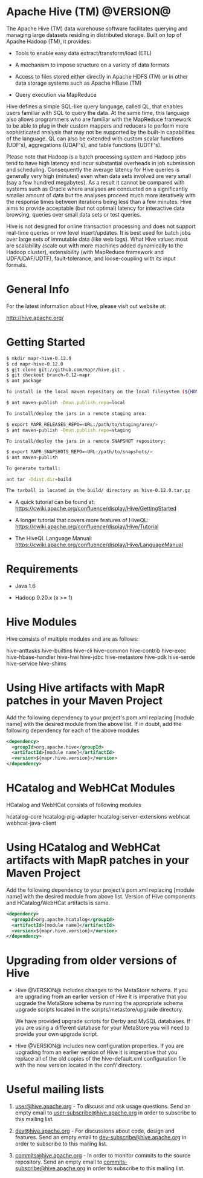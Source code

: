 Apache Hive (TM) @VERSION@
======================

The Apache Hive (TM) data warehouse software facilitates querying and
managing large datasets residing in distributed storage. Built on top
of Apache Hadoop (TM), it provides:

* Tools to enable easy data extract/transform/load (ETL)

* A mechanism to impose structure on a variety of data formats

* Access to files stored either directly in Apache HDFS (TM) or in other
  data storage systems such as Apache HBase (TM)

* Query execution via MapReduce

Hive defines a simple SQL-like query language, called QL, that enables
users familiar with SQL to query the data. At the same time, this
language also allows programmers who are familiar with the MapReduce
framework to be able to plug in their custom mappers and reducers to
perform more sophisticated analysis that may not be supported by the
built-in capabilities of the language. QL can also be extended with
custom scalar functions (UDF's), aggregations (UDAF's), and table
functions (UDTF's).

Please note that Hadoop is a batch processing system and Hadoop jobs
tend to have high latency and incur substantial overheads in job
submission and scheduling. Consequently the average latency for Hive
queries is generally very high (minutes) even when data sets involved
are very small (say a few hundred megabytes). As a result it cannot be
compared with systems such as Oracle where analyses are conducted on a
significantly smaller amount of data but the analyses proceed much
more iteratively with the response times between iterations being less
than a few minutes. Hive aims to provide acceptable (but not optimal)
latency for interactive data browsing, queries over small data sets or
test queries.

Hive is not designed for online transaction processing and does not
support real-time queries or row level insert/updates. It is best used
for batch jobs over large sets of immutable data (like web logs). What
Hive values most are scalability (scale out with more machines added
dynamically to the Hadoop cluster), extensibility (with MapReduce
framework and UDF/UDAF/UDTF), fault-tolerance, and loose-coupling with
its input formats.


General Info
============

For the latest information about Hive, please visit out website at:

  http://hive.apache.org/


Getting Started
===============

```bash
$ mkdir mapr-hive-0.12.0
$ cd mapr-hive-0.12.0
$ git clone git://github.com/mapr/hive.git .
$ git checkout branch-0.12-mapr
$ ant package

To install in the local maven repository on the local filesystem (${HOME}/.m2):

$ ant maven-publish -Dmvn.publish.repo=local

To install/deploy the jars in a remote staging area:

$ export MAPR_RELEASES_REPO=<URL:/path/to/staging/area/>
$ ant maven-publish -Dmvn.publish.repo=staging

To install/deploy the jars in a remote SNAPSHOT repository:

$ export MAPR_SNAPSHOTS_REPO=<URL:/path/to/snapshots/>
$ ant maven-publish

To generate tarball:

ant tar -Ddist.dir=build

The tarball is located in the build/ directory as hive-0.12.0.tar.gz

```

- A quick tutorial can be found at:
  https://cwiki.apache.org/confluence/display/Hive/GettingStarted

- A longer tutorial that covers more features of HiveQL:
  https://cwiki.apache.org/confluence/display/Hive/Tutorial

- The HiveQL Language Manual:
  https://cwiki.apache.org/confluence/display/Hive/LanguageManual


Requirements
============

- Java 1.6

- Hadoop 0.20.x (x >= 1)

Hive Modules
============

Hive consists of multiple modules and are as follows:

hive-anttasks
hive-builtins
hive-cli
hive-common
hive-contrib
hive-exec
hive-hbase-handler
hive-hwi
hive-jdbc
hive-metastore
hive-pdk
hive-serde
hive-service
hive-shims

Using Hive artifacts with MapR patches in your Maven Project
============================================================

Add the following dependency to your project's pom.xml replacing
[module name] with the desired module from the above list. If in
doubt, add the following dependency for each of the above modules

```xml
<dependency>
  <groupId>org.apache.hive</groupId>
  <artifactId>[module name]</artifactId>
  <version>${mapr.hive.version}</version>
</dependency>
```

HCatalog and WebHCat Modules
============================

HCatalog and WebHCat consists of following modules

hcatalog-core
hcatalog-pig-adapter
hcatalog-server-extensions
webhcat
webhcat-java-client

Using HCatalog and WebHCat artifacts with MapR patches in your Maven Project
============================================================================
Add the following dependency to your project's pom.xml replacing
[module name] with the desired module from above list. Version of
Hive components and HCatalog/WebHCat artifacts is same.

```xml
<dependency>
  <groupId>org.apache.hcatalog</groupId>
  <artifactId>[module name]</artifactId>
  <version>${mapr.hive.version}</version>
</dependency>
```

Upgrading from older versions of Hive
=====================================

- Hive @VERSION@ includes changes to the MetaStore schema. If
  you are upgrading from an earlier version of Hive it is imperative
  that you upgrade the MetaStore schema by running the appropriate
  schema upgrade scripts located in the scripts/metastore/upgrade
  directory.

  We have provided upgrade scripts for Derby and MySQL databases. If
  you are using a different database for your MetaStore you will need
  to provide your own upgrade script.

- Hive @VERSION@ includes new configuration properties. If you
  are upgrading from an earlier version of Hive it is imperative
  that you replace all of the old copies of the hive-default.xml
  configuration file with the new version located in the conf/
  directory.


Useful mailing lists
====================

1. user@hive.apache.org - To discuss and ask usage questions. Send an
   empty email to user-subscribe@hive.apache.org in order to subscribe
   to this mailing list.

2. dev@hive.apache.org - For discussions about code, design and features.
   Send an empty email to dev-subscribe@hive.apache.org in order to
   subscribe to this mailing list.

3. commits@hive.apache.org - In order to monitor commits to the source
   repository. Send an empty email to commits-subscribe@hive.apache.org
   in order to subscribe to this mailing list.
